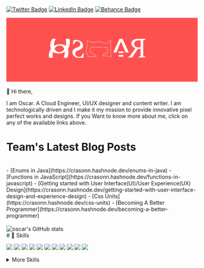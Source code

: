 
  [![Twitter Badge](https://img.shields.io/badge/Twitter-Profile-informational?style=flat&logo=twitter&logoColor=white&color=1CA2F1)](https://twitter.com/belikeoscar)
  [![LinkedIn Badge](https://img.shields.io/badge/LinkedIn-Profile-informational?style=flat&logo=linkedin&logoColor=white&color=0D76A8)](https://www.linkedin.com/in/nnadiukwu-chidiebere-oscar-2563451a7)
  [![Behance Badge](https://img.shields.io/badge/Be-Behance-blue)](https://www.behance.net/belikeoscar)


![Oscar's Github Banner](./assets/frame.png)

:wave: Hi there,

I am Oscar. A Cloud Engineer, UI/UX designer and content writer. I am technologically driven and I make it my mission to provide innovative pixel perfect works and designs. If you Want to know more about me, click on any of the available links above.

# Team's Latest Blog Posts
<br>
<!-- BLOG-POST-LIST:START -->
- [Enums in Java](https://crasonn.hashnode.dev/enums-in-java)
- [Functions in JavaScript](https://crasonn.hashnode.dev/functions-in-javascript)
- [Getting started with User Interface&lpar;UI&rpar;/User Experience&lpar;UX&rpar;  Design](https://crasonn.hashnode.dev/getting-started-with-user-interface-design-and-experience-design)
- [Css Units](https://crasonn.hashnode.dev/css-units)
- [Becoming A Better Programmer](https://crasonn.hashnode.dev/becoming-a-better-programmer)
<!-- BLOG-POST-LIST:END --> 
<br>
<br>

<img align="center" src="https://github-readme-stats.vercel.app/api/top-langs/?username=scarnation&langs_count=8&layout=compact&hide_border=true" alt="oscar's GitHub stats" />
<br>
# 💼 Skills
<p>
<img src="https://img.shields.io/badge/java-%23ED8B00.svg?&style=for-the-badge&logo=java&logoColor=white"/>
<img src = "https://img.shields.io/static/v1?style=for-the-badge&message=HTML5&color=E34F26&logo=HTML5&logoColor=FFFFFF&label="/>
<img src ="https://img.shields.io/static/v1?style=for-the-badge&message=Figma&color=F24E1E&logo=Figma&logoColor=FFFFFF&label="/>
<img src="https://img.shields.io/static/v1?style=for-the-badge&message=CSS3&color=1572B6&logo=CSS3&logoColor=FFFFFF&label="/>
<img src="https://img.shields.io/badge/git%20-%23F05033.svg?&style=for-the-badge&logo=git&logoColor=white"/>
<img src="https://img.shields.io/badge/github%20-%23121011.svg?&style=for-the-badge&logo=github&logoColor=white"/>
<img src="https://img.shields.io/static/v1?style=for-the-badge&message=Microsoft+Office&color=D83B01&logo=Microsoft+Office&logoColor=FFFFFF&label="/>
 <img src="https://img.shields.io/static/v1?style=for-the-badge&message=Miro&color=050038&logo=Miro&logoColor=FFFFFF&label="/>
<img src ="https://img.shields.io/badge/android-%2307405e.svg?&style=for-the-badge&logo=android&logoColor=white"/>
<img src = "https://img.shields.io/static/v1?style=for-the-badge&message=JavaScript&color=222222&logo=JavaScript&logoColor=F7DF1E&label"/>
<img src = "https://img.shields.io/static/v1?style=for-the-badge&message=Linux&color=222222&logo=Linux&logoColor=FCC624&label"/>


</p>

<details>
<summary>More Skills</summary>
<img src="https://img.shields.io/badge/firebase%20-%23039BE5.svg?&style=for-the-badge&logo=firebase"/>
<img src ="https://img.shields.io/badge/sqlite-%2307405e.svg?&style=for-the-badge&logo=sqlite&logoColor=white"/>
<img src ="https://img.shields.io/static/v1?style=for-the-badge&message=Amazon+AWS&color=232F3E&logo=Amazon+AWS&logoColor=FFFFFF&label="/>
<!--<img src="https://img.shields.io/badge/Flutter%20-%2302569B.svg?&style=for-the-badge&logo=Flutter&logoColor=white" />--> 
<img src="https://img.shields.io/static/v1?style=for-the-badge&message=Gradle&color=02303A&logo=Gradle&logoColor=FFFFFF&label="/>  
<img src="https://img.shields.io/static/v1?style=for-the-badge&message=Hashnode&color=2962FF&logo=Hashnode&logoColor=FFFFFF&label="/> 
...something cooking up in the cloud
</details>

